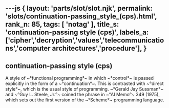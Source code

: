 ---js
{
  layout: 'parts/slot/slot.njk',
  permalink: 'slots/continuation-passing_style_(cps).html',
  rank_n: 85,
  tags: [ 'notag' ],
  title_s: 'continuation-passing style (cps)',
  labels_a: ['cipher','decryption','values','telecommunications','computer architectures','procedure'],
}
---
## continuation-passing style (cps)

A style of ~°functional programming°~ in which ~°control°~ is passed explicitly in the form of a ~°continuation°~. This is contrasted with ~°direct style°~, which is the usual style of programming. ~°Gerald Jay Sussman°~ and ~°Guy L. Steele, Jr.°~ coined the phrase in ~°AI Memo°~ 349 (1975), which sets out the first version of the ~°Scheme°~ programming language.

